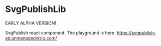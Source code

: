# SvgPublishLib

EARLY ALPHA VERSION!

SvgPublish react component.
The playground is here: https://svgpublish-sb.unmanagedvisio.com/
